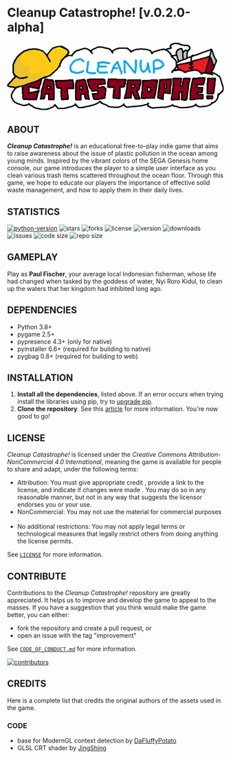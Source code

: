 # Cleanup Catastrophe! [v.0.2.0-alpha]

![cleanup catastrophe logo](/assets/img/menu/logo.png)

## ABOUT

**_Cleanup Catastrophe!_**  is an educational free-to-play indie game that aims to raise awareness about the issue of plastic pollution in the ocean among young minds. Inspired by the vibrant colors of the SEGA Genesis home console, our game introduces the player to a simple user interface as you clean various trash items scattered throughout the ocean floor. Through this game, we hope to educate our players the importance of effective solid waste management, and how to apply them in their daily lives.

## STATISTICS

[![python-version](https://img.shields.io/badge/python-3.11-blue.svg)](https://python.org/downloads/release/python-3112)
![stars](https://img.shields.io/github/stars/richkdev/cleanup-catastrophe)
![forks](https://img.shields.io/github/forks/richkdev/cleanup-catastrophe)
![license](https://img.shields.io/github/license/richkdev/cleanup-catastrophe)
![version](https://img.shields.io/github/release/richkdev/cleanup-catastrophe)
![downloads](https://img.shields.io/github/downloads/richkdev/cleanup-catastrophe/latest/total)
![issues](https://img.shields.io/github/issues/richkdev/cleanup-catastrophe)
![code size](https://img.shields.io/github/languages/code-size/richkdev/cleanup-catastrophe)
![repo size](https://img.shields.io/github/repo-size/richkdev/cleanup-catastrophe)

## GAMEPLAY

Play as **Paul Fischer**, your average local Indonesian fisherman, whose life had changed when tasked by the goddess of water, Nyi Roro Kidul, to clean up the waters that her kingdom had inhibited long ago.

## DEPENDENCIES

- Python 3.8+
- pygame 2.5+
- pypresence 4.3+ (only for native)
- pyinstaller 6.6+ (required for building to native)
- pygbag 0.8+ (required for building to web)

## INSTALLATION

1. **Install all the dependencies**, listed above. If an error occurs when trying install the libraries using pip, try to [upgrade pip](https://pip.pypa.io/en/stable/installation/#upgrading-pip).
2. **Clone the repository**. See this [article](https://docs.github.com/en/repositories/creating-and-managing-repositories/cloning-a-repository) for more information. You're now good to go!

## LICENSE

_Cleanup Catastrophe!_ is licensed under the _Creative Commons Attribution-NonCommercial 4.0 International_, meaning the game is available for people to share and adapt, under the following terms:

- Attribution: You must give appropriate credit , provide a link to the license, and indicate if changes were made . You may do so in any reasonable manner, but not in any way that suggests the licensor endorses you or your use.
- NonCommercial: You may not use the material for commercial purposes .
- No additional restrictions: You may not apply legal terms or technological measures that legally restrict others from doing anything the license permits.

See [`LICENSE`](/LICENSE) for more information.

## CONTRIBUTE

Contributions to the _Cleanup Catastrophe!_ repository are greatly appreciated. It helps us to improve and develop the game to appeal to the masses. If you have a suggestion that you think would make the game better, you can either:

- fork the repository and create a pull request, or
- open an issue with the tag "improvement"

See [`CODE_OF_CONDUCT.md`](https://github.com/richkdev/cleanup-catastrophe/blob/f0fc7395761dbb8b380c6c47c284c66016e03edf/CODE_OF_CONDUCT.md) for more information.

[![contributors](https://contrib.rocks/image?repo=richkdev/Cleanup-Catastrophe)](https://github.com/richkdev/Cleanup-Catastrophe/graphs/contributors)

## CREDITS

Here is a complete list that credits the original authors of the assets used in the game.

### CODE

- base for ModernGL context detection by [DaFluffyPotato](https://www.youtube.com/watch?v=LFbePt8i0DI)
- GLSL CRT shader by [JingShing](https://github.com/JingShing-Python/ModernGL-Shader-with-pygame)

